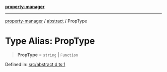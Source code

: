 [**property-manager**](../../README.md)

***

[property-manager](../../modules.md) / [abstract](../README.md) / PropType

# Type Alias: PropType

> **PropType** = `string` \| `Function`

Defined in: [src/abstract.d.ts:1](https://github.com/snowyu/property-manager.js/blob/0a9d329d6dc8235fcbd7381e69042a60653674b6/src/abstract.d.ts#L1)
